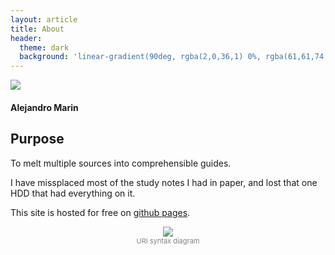 ```yaml
---
layout: article
title: About
header:
  theme: dark
  background: 'linear-gradient(90deg, rgba(2,0,36,1) 0%, rgba(61,61,74,1) 100%, rgba(0,212,255,1) 100%);+'
---
```

<div class="card">
  <div class="card__image">
    <img class="image" src="https://github.com/alexma2344/sitio/blob/master/assets/images/profile2.PNG?raw=true"/>
  </div>
  <div class="card__content">
    <div class="card__header">
      <h4>Alejandro Marin</h4>
    </div>
  </div>
</div>

## Purpose

To melt multiple sources into comprehensible guides. 

I have missplaced most of the study notes I had in paper, and lost that one HDD that had everything on it. 

This site is hosted for free on [github pages](https://github.com/alexma2344/sitio).

<center><img src="https://github.com/alexma2344/sitio/blob/master/assets/images/sitio-def.PNG?raw=true"></center>
<div style="text-align: center;">
    <span style="font-size:11px; color:grey">
        URI syntax diagram 
    </span>
</div>